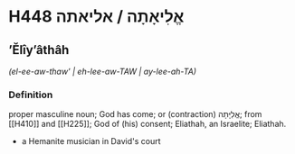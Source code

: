 # H448 אֱלִיאָתָה / אליאתה

## ʼĔlîyʼâthâh

_(el-ee-aw-thaw' | eh-lee-aw-TAW | ay-lee-ah-TA)_

### Definition

proper masculine noun; God has come; or (contraction) אֱלִיָּתָה; from [[H410]] and [[H225]]; God of (his) consent; Eliathah, an Israelite; Eliathah.

- a Hemanite musician in David's court
